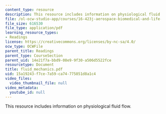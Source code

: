 ```yaml
---
content_type: resource
description: This resource includes information on physiological fluid flow.
file: /ol-ocw-studio-app/courses/16-423j-aerospace-biomedical-and-life-support-engineering-spring-2006/15a19243f7ce7a59ca74775851d8a1c4_fluid_mechanics.pdf
file_size: 616530
file_type: application/pdf
learning_resource_types:
- Readings
license: https://creativecommons.org/licenses/by-nc-sa/4.0/
ocw_type: OCWFile
parent_title: Readings
parent_type: CourseSection
parent_uid: 14e21f7a-bbd9-08e9-9f30-a506d5522fce
resourcetype: Document
title: fluid_mechanics.pdf
uid: 15a19243-f7ce-7a59-ca74-775851d8a1c4
video_files:
  video_thumbnail_file: null
video_metadata:
  youtube_id: null
---
```

This resource includes information on physiological fluid flow.